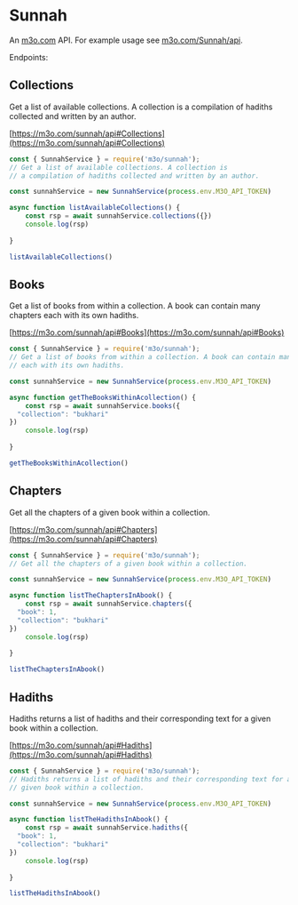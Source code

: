 # Sunnah

An [m3o.com](https://m3o.com) API. For example usage see [m3o.com/Sunnah/api](https://m3o.com/Sunnah/api).

Endpoints:

## Collections

Get a list of available collections. A collection is
a compilation of hadiths collected and written by an author.


[https://m3o.com/sunnah/api#Collections](https://m3o.com/sunnah/api#Collections)

```js
const { SunnahService } = require('m3o/sunnah');
// Get a list of available collections. A collection is
// a compilation of hadiths collected and written by an author.

const sunnahService = new SunnahService(process.env.M3O_API_TOKEN)

async function listAvailableCollections() {
	const rsp = await sunnahService.collections({})
	console.log(rsp)
	
}

listAvailableCollections()
```
## Books

Get a list of books from within a collection. A book can contain many chapters
each with its own hadiths.


[https://m3o.com/sunnah/api#Books](https://m3o.com/sunnah/api#Books)

```js
const { SunnahService } = require('m3o/sunnah');
// Get a list of books from within a collection. A book can contain many chapters
// each with its own hadiths.

const sunnahService = new SunnahService(process.env.M3O_API_TOKEN)

async function getTheBooksWithinAcollection() {
	const rsp = await sunnahService.books({
  "collection": "bukhari"
})
	console.log(rsp)
	
}

getTheBooksWithinAcollection()
```
## Chapters

Get all the chapters of a given book within a collection.


[https://m3o.com/sunnah/api#Chapters](https://m3o.com/sunnah/api#Chapters)

```js
const { SunnahService } = require('m3o/sunnah');
// Get all the chapters of a given book within a collection.

const sunnahService = new SunnahService(process.env.M3O_API_TOKEN)

async function listTheChaptersInAbook() {
	const rsp = await sunnahService.chapters({
  "book": 1,
  "collection": "bukhari"
})
	console.log(rsp)
	
}

listTheChaptersInAbook()
```
## Hadiths

Hadiths returns a list of hadiths and their corresponding text for a
given book within a collection.


[https://m3o.com/sunnah/api#Hadiths](https://m3o.com/sunnah/api#Hadiths)

```js
const { SunnahService } = require('m3o/sunnah');
// Hadiths returns a list of hadiths and their corresponding text for a
// given book within a collection.

const sunnahService = new SunnahService(process.env.M3O_API_TOKEN)

async function listTheHadithsInAbook() {
	const rsp = await sunnahService.hadiths({
  "book": 1,
  "collection": "bukhari"
})
	console.log(rsp)
	
}

listTheHadithsInAbook()
```
